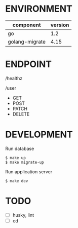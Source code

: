 # ENVIRONMENT

| component      | version |
| -------------- | ------- |
| go             | 1.2     |
| golang-migrate | 4.15    |

# ENDPOINT

/healthz

/user

- GET
- POST
- PATCH
- DELETE

# DEVELOPMENT

Run database

```
$ make up
$ make migrate-up
```

Run application server

```
$ make dev
```

# TODO

- [ ] husky, lint
- [ ] cd
